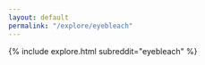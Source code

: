 ```yaml
---
layout: default
permalink: "/explore/eyebleach"
---
```


{% include explore.html subreddit="eyebleach" %}
